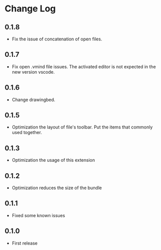 # Change Log
## 0.1.8

- Fix the issue of concatenation of open files.

## 0.1.7

- Fix open .vmind file issues. The activated editor is not expected in the new version vscode.

## 0.1.6

- Change drawingbed.

## 0.1.5

- Optimization the layout of file's toolbar. Put the items that commonly used together.

## 0.1.3

- Optimization the usage of this extension

## 0.1.2

- Optimization reduces the size of the bundle

## 0.1.1

- Fixed some known issues

## 0.1.0

- First release
